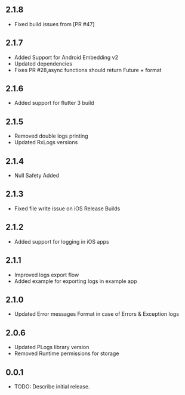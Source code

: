 ## 2.1.8
* Fixed build issues from [PR #47]

## 2.1.7
* Added Support for Android Embedding v2
* Updated dependencies
* Fixes PR #28,async functions should return Future + format

## 2.1.6
* Added support for flutter 3 build

## 2.1.5
* Removed double logs printing
* Updated RxLogs versions

## 2.1.4
* Null Safety Added

## 2.1.3
* Fixed file write issue on iOS Release Builds

## 2.1.2
* Added support for logging in iOS apps

## 2.1.1

* Improved logs export flow
* Added example for exporting logs in example app

## 2.1.0

* Updated Error messages Format in case of Errors & Exception logs

## 2.0.6

* Updated PLogs library version
* Removed Runtime permissions for storage

## 0.0.1

* TODO: Describe initial release.
